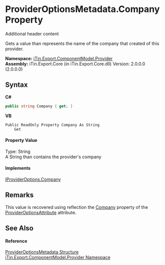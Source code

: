 # ProviderOptionsMetadata.Company Property 
Additional header content 

Gets a value than represents the name of the company that created of this provider.

**Namespace:**&nbsp;<a href="N_iTin_Export_ComponentModel_Provider">iTin.Export.ComponentModel.Provider</a><br />**Assembly:**&nbsp;iTin.Export.Core (in iTin.Export.Core.dll) Version: 2.0.0.0 (2.0.0.0)

## Syntax

**C#**<br />
``` C#
public string Company { get; }
```

**VB**<br />
``` VB
Public ReadOnly Property Company As String
	Get
```


#### Property Value
Type: String<br />A String than contains the provider's company

#### Implements
<a href="P_iTin_Export_ComponentModel_Provider_IProviderOptions_Company">IProviderOptions.Company</a><br />

## Remarks
This value is recovered using reflection the <a href="P_iTin_Export_ComponentModel_Provider_ProviderOptionsAttribute_Company">Company</a> property of the <a href="T_iTin_Export_ComponentModel_Provider_ProviderOptionsAttribute">ProviderOptionsAttribute</a> attribute.

## See Also


#### Reference
<a href="T_iTin_Export_ComponentModel_Provider_ProviderOptionsMetadata">ProviderOptionsMetadata Structure</a><br /><a href="N_iTin_Export_ComponentModel_Provider">iTin.Export.ComponentModel.Provider Namespace</a><br />